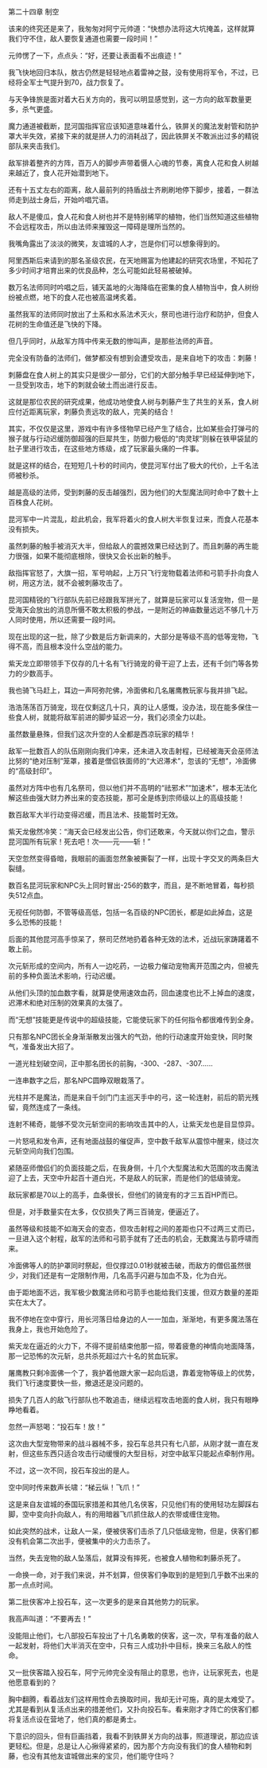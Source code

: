第二十四章 制空


该来的终究还是来了，我匆匆对阿宁元帅道：“快想办法将这大坑掩盖，这样就算我们守不住，敌人要恢复通道也需要一段时间！”

元帅愣了一下，点点头：“好，还要让表面看不出痕迹！”

我飞快地回归本队，敖古仍然是轻轻地点着雷神之鼓，没有使用将军令，不过，已经将全军士气提升到70，战力恢复了。

与天争锋旅是面对着大石关方向的，我可以明显感觉到，这一方向的敌军数量更多，杀气更盛。

魔力通道被截断，昆河国指挥官应该知道意味着什么，铁屏关的魔法发射管和防护罩大半失效，紧接下来的就是拼人力的消耗战了，因此铁屏关不敢派出过多的精锐部队来夹击我们。

敌军排着整齐的方阵，百万人的脚步声带着慑人心魂的节奏，离食人花和食人树越来越近了，食人花开始潜到地下。

还有十五丈左右的距离，敌人最前列的持盾战士齐刷刷地停下脚步，接着，一群法师走到战士身后，开始吟唱咒语。

敌人不是傻瓜，食人花和食人树也并不是特别稀罕的植物，他们当然知道这些植物不会远程攻击，所以由法师来摧毁这一障碍是理所当然的。

我嘴角露出了淡淡的微笑，友谊城的人才，岂是你们可以想象得到的。

阿里西斯后来请到的那名圣级农民，在天地赐富为他建起的研究农场里，不知花了多少时间才培育出来的优良品种，怎么可能如此轻易被破掉。

数万名法师同时吟唱之后，铺天盖地的火海降临在密集的食人植物当中，食人树纷纷被点燃，地下的食人花也被高温烤炙着。

虽然我军的法师同时放出了土系和水系法术灭火，祭司也进行治疗和防护，但食人花树的生命值还是飞快的下降。

但几乎同时，从敌军方阵中传来无数的惨叫声，是那些法师的声音。

完全没有防备的法师们，做梦都没有想到会遭受攻击，是来自地下的攻击：刺藤！

刺藤盘在食人树上的其实只是很少一部分，它们的大部分触手早已经延伸到地下，一旦受到攻击，地下的刺就会破土而出进行反击。

这就是那位农民的研究成果，他成功地使食人树与刺藤产生了共生的关系，食人树应付近距离玩家，刺藤负责远攻的敌人，完美的结合！

其实，不仅仅是这里，游戏中有许多怪物早已经产生了结合，比如某些会打弹弓的猴子就与行动迟缓防御超强的巨犀共生，防御力极低的“肉灵球”则躲在铁甲袋鼠的肚子里进行攻击，在这些地方练级，成了玩家最头痛的一件事。

就是这样的结合，在短短几十秒的时间内，使昆河军付出了极大的代价，上千名法师被秒杀。

越是高级的法师，受到刺藤的反击越强烈，因为他们的大型魔法同时命中了数十上百株食人花树。

昆河军中一片混乱，趁此机会，我军将着火的食人树大半恢复过来，而食人花基本没有损失。

虽然刺藤的触手被消灭大半，但给敌人的震撼效果已经达到了。而且刺藤的再生能力很强，如果不能彻底根除，很快又会长出新的触手。

敌指挥官怒了，大旗一招，军号响起，上万只飞行宠物载着法师和弓箭手扑向食人树，用这方法，就不会被刺藤攻击了。

昆河国精锐的飞行部队先前已经跟我军拼光了，就算是玩家可以复活宠物，但一是受海天会放出的消息所慑不敢太积极的参战，一是附近的神庙数量远远不够几十万人同时使用，所以还需要一段时间。

现在出现的这一批，除了少数是后方新调来的，大部分是等级不高的低等宠物，飞得不高，而且根本没什么空战的能力。

紫天龙立即带领手下仅存的几十名有飞行骑宠的骨干迎了上去，还有千剑门等各势力的少数高手。

我也骑飞马赶上，耳边一声阿弥陀佛，冷面佛和几名屠鹰教玩家与我并排飞起。

浩浩荡荡百万骑宠，现在仅剩这几十只，真的让人感慨，没办法，现在能多保住一些食人树，就能将敌军前进的脚步延迟一分，我们必须全力以赴。

虽然数量悬殊，但我们这次升空的人全都是西凉玩家的精华！

敌军一批数百人的队伍刚刚向我们冲来，还未进入攻击射程，已经被海天会巫师法比努的“绝对压制”笼罩，接着是僧侣铁面师的“大迟滞术”，忽该的“无想”，冷面佛的“高级封印”。

虽然对方阵中也有几名祭司，但以他们并不高明的“祛邪术”“加速术”，根本无法化解这些由强大财力养出来的变态技能，那可全是练到宗师级以上的高级技能！

数百敌军大半行动变得迟缓，而且法术、技能暂时无效。

紫天龙傲然冷笑：“海天会已经发出公告，你们还敢来，今天就以你们之血，警示昆河国所有玩家！死去吧！次——元——斩！”

天空忽然变得昏暗，我眼前的画面忽然象被撕裂了一样，出现十字交叉的两条巨大裂缝。

数百名昆河玩家和NPC头上同时冒出-256的数字，而且，是不断地冒着，每秒损失512点血。

无视任何防御，不管等级高低，包括一名百级的NPC团长，都是如此掉血，这是多么恐怖的技能！

后面的其他昆河高手惊呆了，祭司茫然地扔着各种无效的法术，近战玩家踌躇着不敢上前。

次元斩形成的空间内，所有人一边吃药，一边极力催动宠物离开范围之内，但被先前的多种负面法术影响，行动迟缓。

从他们头顶的加血数字看，就算是使用速效血药，回血速度也比不上掉血的速度，迟滞术和绝对压制的效果真的太强了。

而“无想”技能更是传说中的超级技能，它能使玩家下的任何指令都很难传到全身。

只有那名NPC团长全身渐渐散发出强大的气劲，他的行动速度开始变快，同时聚气，准备发出大招了。

一道光柱划破空间，正中那名团长的前胸，-300、-287、-307……

一连串数字之后，那名NPC圆睁双眼栽落了。

光柱并不是魔法，而是来自千剑门门主巡天手中的弓，这一轮连射，前后的箭光残留，竟然连成了一条线。

连射不稀奇，能够不受次元斩空间的影响攻击其中的人，让紫天龙也是目显惊异。

一片怒吼和发令声，还有地面战鼓的催促声，空中数千敌军从震惊中醒来，绕过次元斩空间向我们包围。

紧随巫师僧侣们的负面技能之后，在我身侧，十几个大型魔法和大范围的攻击魔法迎了上去，天空中升起百十道白光，不是敌人的玩家，而是他们的低级骑宠。

敌玩家都是70以上的高手，血条很长，但他们的骑宠有的才三五百HP而已。

但是，对手数量实在太多，仅仅损失了两三百骑宠，便逼近了。

虽然等级和技能不如海天会的变态，但攻击射程之间的差距也只不过两三丈而已，一旦进入这个射程，敌军的法师和弓箭手就有了还击的机会，无数魔法与箭呼啸而来。

冷面佛等人的防护罩同时祭起，但仅撑过0.01秒就被击破，而敌方的僧侣虽然很少，对我们还是有一定限制作用，几名高手闪避与加血不及，化为白光。

由于距地面不远，我军极少数魔法师和弓箭手也能给我们支援，但双方数量的差距实在太大了。

我不停地在空中穿行，用长河落日给身边的人一一加血，渐渐地，有更多魔法落在我身上，我也开始危险了。

紫天龙在逼近的火力下，不得不提前结束他那一招，带着疲惫的神情向地面降落，那一记恐怖的次元斩，总共杀死超过六十名的贫血玩家。

屠鹰教只剩冷面佛一个了，我护着他跟大家一起向后退，靠着宠物等级上的优势，我们飞行速度要快一些，撤退还是没问题的。

损失了几百人的敌飞行部队也不敢追击，继续远程攻击地面的食人树，我只有眼睁睁地看着。

忽然一声怒喝：“投石车！放！”

这次由大型宠物带来的战斗器械不多，投石车总共只有七八部，从刚才就一直在发射，但这些东西只适合攻击行动缓慢的大型目标，对空中敌军只能起点牵制作用。

不过，这一次不同，投石车投出的是人。

空中同时传来数声长啸：“梯云纵！飞爪！”

这是来自友谊城的泰国玩家措差和其他几名侠客，只见他们有的使用轻功左脚踩右脚，空中变向扑向敌人，有的用暗器飞爪抓住敌人的衣带或缠住宠物。

如此突然的战术，让敌人一呆，便被侠客们击杀了几只低级宠物，但是，侠客们都没有机会第二次出手，便被集中的火力击杀了。

当然，失去宠物的敌人坠落后，就算没有摔死，也被食人植物和刺藤杀死了。

一命换一命，对于我们来说，并不划算，但侠客们争取到的是短到几乎数不出来的那一点点时间。

第二批侠客冲上投石车，这一次更多的是来自其他势力的玩家。

我高声叫道：“不要再去！”

没能阻止他们，七八部投石车投出了十几名勇敢的侠客，这一次，早有准备的敌人一起发射，将他们大半消灭在空中，只有三人成功扑中目标，换来三名敌人的性命。

又一批侠客踏入投石车，阿宁元帅完全没有阻止的意思，也许，让玩家死去，也是他愿意看到的？

胸中翻腾，看着战友们这样用性命去换取时间，我却无计可施，真的是太难受了。尤其是看到从复活点出来的措差他们，又扑向投石车。看来刚才才阵亡的侠客们都将复活点设在营地了，他们真的都是勇士。

下意识的回头，但有巨画挡着，我看不到铁屏关方向的战事，照道理说，那边应该更轻松。但是，总是让人心揪得紧紧的，因为那个方向没有我们的食人植物和刺藤，也没有其他友谊城做出来的宝贝，他们能守住吗？





